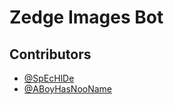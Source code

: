 # Zedge Images Bot


## Contributors

- [@SpEcHlDe](https://telegram.dog/SpEcHlDe)
- [@ABoyHasNooName](https://telegram.dog/ABoyHasNooName)

